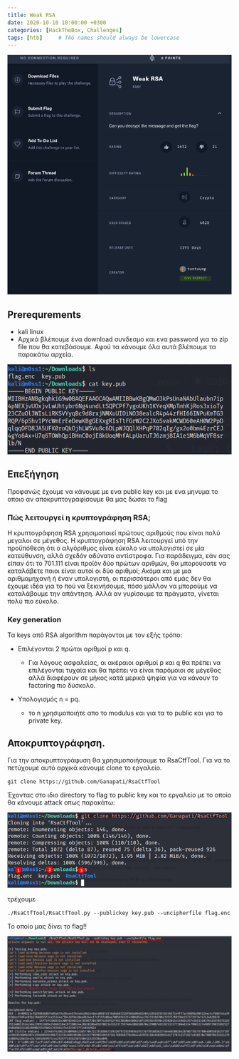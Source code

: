 ```yaml
---
title: Weak RSA
date: 2020-10-10 10:00:00 +0300
categories: [HackTheBox, Challenges]
tags: [htb]     # TAG names should always be lowercase
---
```


![Desktop View](/assets/img/sample/HTC/weak-rsa_screen.png)

## Prerequrements 

* kali linux
* Αρχικά βλέπουμε ένα download συνδεσμο και ενα password για το zip file που θα κατεβάσουμε. Αφού τα κάνουμε όλα αυτά βλέπουμε τα παρακάτω αρχεία.

![Desktop View](/assets/img/sample/HTC/weak-rsa-files.png)

## Επεξήγηση

Προφανώς έχουμε να κάνουμε με ενα public key και με ενα μηνυμα το οποιο αν αποκρυπτογραφίσουμε θα μας δώσει το flag

### Πώς λειτουργεί η κρυπτογράφηση RSA;

Η κρυπτογράφηση RSA χρησιμοποιεί πρώτους αριθμούς που είναι πολύ μεγαλοι σε μέγεθος. Η κρυπτογράφηση RSA λειτουργεί υπό την προϋπόθεση ότι ο αλγόριθμος είναι εύκολο να υπολογιστεί σε μία κατεύθυνση, αλλά σχεδόν αδύνατο αντίστροφα. Για παράδειγμα, εάν σας είπαν ότι το 701.111 είναι προϊόν δύο πρώτων αριθμών, θα μπορούσατε να καταλάβετε ποιοι είναι αυτοί οι δύο αριθμοί; Ακόμα και με μια αριθμομηχανή ή έναν υπολογιστή, οι περισσότεροι από εμάς δεν θα έχουμε ιδέα για το πού να ξεκινήσουμε, πόσο μάλλον να μπορούμε να καταλάβουμε την απάντηση. Αλλά αν γυρίσουμε τα πράγματα, γίνεται πολύ πιο εύκολο.

### Key generation

Τα keys από RSA algorithm παράγονται με τον εξής τρόπο:

* Επιλέγονται 2 πρώτοι αριθμοί p και q.
    * Για λόγους ασφαλείας, οι ακέραιοι αριθμοί p και q θα πρέπει να επιλέγονται τυχαία και θα πρέπει να είναι παρόμοιοι σε μέγεθος αλλά διαφέρουν σε μήκος κατά μερικά ψηφία για να κάνουν το factoring πιο δύσκολο.

* Υπολογισμός n = pq.
    * το n χρησιμοποιήτε  απο το modulus και για τα το public και για το private key.  

## Αποκρυπτογράφηση.

Για την αποκρυπτογράφυση θα χρησιμοποιήσουμε το RsaCtfTool. Για να το πετύχουμε αυτό αρχικά κάνουμε clone το εργαλείο.

```shell
git clone https://github.com/Ganapati/RsaCtfTool
```

Έχοντας στο ιδιο directory το flag το public key και το εργαλείο με το οποίο θα κάνουμε attack οπως παρακάτω: 

![Desktop View](/assets/img/sample/HTC/Weak-rsa_rsatool.png)

τρέχουμε 

```shell
./RsaCtfTool/RsaCtfTool.py --publickey key.pub --uncipherfile flag.enc
```
Το οποίο μας δίνει το flag!!

![Desktop View](/assets/img/sample/HTC/weak-rsa-flag.png)
